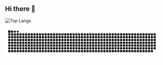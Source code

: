 ## Hi there 👋

![Top Langs](https://github-readme-stats.vercel.app/api/top-langs/?username=abuduhelili)

<picture>
  <source media="(prefers-color-scheme: dark)" srcset="https://raw.githubusercontent.com/abuduhelili/abuduhelili/output/github-contribution-grid-snake-dark.svg">
  <source media="(prefers-color-scheme: light)" srcset="https://raw.githubusercontent.com/abuduhelili/abuduhelili/output/github-contribution-grid-snake.svg">
  <img alt="github contribution grid snake animation" src="https://raw.githubusercontent.com/abuduhelili/abuduhelili/output/github-contribution-grid-snake.svg">
</picture>



<!--
**abuduhelili/abuduhelili** is a ✨ _special_ ✨ repository because its `README.md` (this file) appears on your GitHub profile.

Here are some ideas to get you started:

- 🔭 I’m currently working on ...
- 🌱 I’m currently learning ...
- 👯 I’m looking to collaborate on ...
- 🤔 I’m looking for help with ...
- 💬 Ask me about ...
- 📫 How to reach me: ...
- 😄 Pronouns: ...
- ⚡ Fun fact: ...
-->
